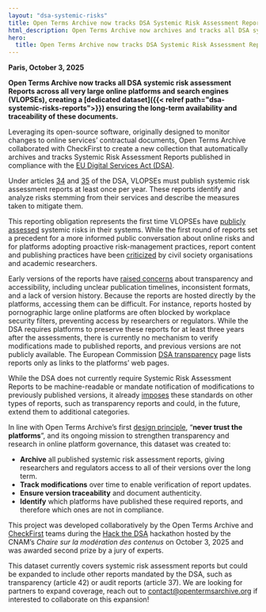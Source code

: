 ```yaml
---
layout: "dsa-systemic-risks"
title: Open Terms Archive now tracks DSA Systemic Risk Assessment Reports
html_description: Open Terms Archive now archives and tracks all DSA systemic risk assessment reports across all very large online platforms that have published them to date.
hero:
  title: Open Terms Archive now tracks DSA Systemic Risk Assessment Reports
---
```


**Paris, October 3, 2025**

**Open Terms Archive now tracks all DSA systemic risk assessment Reports across all very large online platforms and search engines (VLOPSEs), creating a [dedicated dataset]({{< relref path="dsa-systemic-risks-reports">}}) ensuring the long-term availability and traceability of these documents.**

Leveraging its open-source software, originally designed to monitor changes to online services’ contractual documents, Open Terms Archive collaborated with CheckFirst to create a new collection that automatically archives and tracks Systemic Risk Assessment Reports published in compliance with the [EU Digital Services Act (DSA)](https://www.eu-digital-services-act.com/Digital_Services_Act_Articles.html).

Under articles [34](https://www.eu-digital-services-act.com/Digital_Services_Act_Article_34.html) and [35](https://www.eu-digital-services-act.com/Digital_Services_Act_Article_35.html) of the DSA, VLOPSEs must publish systemic risk assessment reports at least once per year. These reports identify and analyze risks stemming from their services and describe the measures taken to mitigate them.

This reporting obligation represents the first time VLOPSEs have [publicly assessed](https://digital-strategy.ec.europa.eu/en/news/very-large-online-platforms-and-search-engines-publish-first-risk-assessment-and-audit-reports) systemic risks in their systems. While the first round of reports set a precedent for a more informed public conversation about online risks and for platforms adopting proactive risk-management practices, report content and publishing practices have been [criticized](https://kgi.georgetown.edu/research-and-commentary/systemic-risk-assessment-under-the-digital-services-act/) by civil society organisations and academic researchers.

Early versions of the reports have [raised concerns](https://dsa-observatory.eu/2024/12/09/dsa-risk-assessment-reports-are-in-a-guide-to-the-first-rollout-and-whats-next/) about transparency and accessibility, including unclear publication timelines, inconsistent formats, and a lack of version history. Because the reports are hosted directly by the platforms, accessing them can be difficult. For instance, reports hosted by pornographic large online platforms are often blocked by workplace security filters, preventing access by researchers or regulators. While the DSA requires platforms to preserve these reports for at least three years after the assessments, there is currently no mechanism to verify modifications made to published reports, and previous versions are not publicly available. The European Commission [DSA transparency](https://digital-strategy.ec.europa.eu/en/policies/dsa-brings-transparency) page lists reports only as links to the platforms’ web pages.

While the DSA does not currently require Systemic Risk Assessment Reports to be machine-readable or mandate notification of modifications to previously published versions, it already [imposes](https://eur-lex.europa.eu/legal-content/EN/TXT/PDF/?uri=OJ:L_202402835) these standards on other types of reports, such as transparency reports and could, in the future, extend them to additional categories.

In line with Open Terms Archive’s first [design principle](https://docs.opentermsarchive.org/concepts/design-principles/), “**never trust the platforms**”, and its ongoing mission to strengthen transparency and research in online platform governance, this dataset was created to:

- **Archive** all published systemic risk assessment reports, giving researchers and regulators access to all of their versions over the long term.
- **Track modifications** over time to enable verification of report updates.
- **Ensure version traceability** and document authenticity.
- **Identify** which platforms have published these required reports, and therefore which ones are not in compliance.

This project was developed collaboratively by the Open Terms Archive and [CheckFirst](https://checkfirst.network) teams during the [Hack the DSA](https://regulation-tech.cnam.fr/hack-the-dsa-cr/) hackathon hosted by the CNAM’s _Chaire sur la modération des contenus_ on October 3, 2025 and was awarded second prize by a jury of experts.

This dataset currently covers systemic risk assessment reports but could be expanded to include other reports mandated by the DSA, such as transparency (article 42) or audit reports (article 37). We are looking for partners to expand coverage, reach out to <contact@opentermsarchive.org> if interested to collaborate on this expansion!
